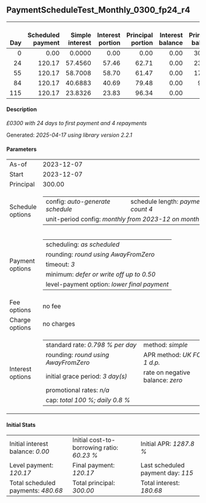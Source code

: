 <h2>PaymentScheduleTest_Monthly_0300_fp24_r4</h2>
<table>
    <thead style="vertical-align: bottom;">
        <th style="text-align: right;">Day</th>
        <th style="text-align: right;">Scheduled payment</th>
        <th style="text-align: right;">Simple interest</th>
        <th style="text-align: right;">Interest portion</th>
        <th style="text-align: right;">Principal portion</th>
        <th style="text-align: right;">Interest balance</th>
        <th style="text-align: right;">Principal balance</th>
        <th style="text-align: right;">Total simple interest</th>
        <th style="text-align: right;">Total interest</th>
        <th style="text-align: right;">Total principal</th>
    </thead>
    <tr style="text-align: right;">
        <td class="ci00">0</td>
        <td class="ci01" style="white-space: nowrap;">0.00</td>
        <td class="ci02">0.0000</td>
        <td class="ci03">0.00</td>
        <td class="ci04">0.00</td>
        <td class="ci05">0.00</td>
        <td class="ci06">300.00</td>
        <td class="ci07">0.0000</td>
        <td class="ci08">0.00</td>
        <td class="ci09">0.00</td>
    </tr>
    <tr style="text-align: right;">
        <td class="ci00">24</td>
        <td class="ci01" style="white-space: nowrap;">120.17</td>
        <td class="ci02">57.4560</td>
        <td class="ci03">57.46</td>
        <td class="ci04">62.71</td>
        <td class="ci05">0.00</td>
        <td class="ci06">237.29</td>
        <td class="ci07">57.4560</td>
        <td class="ci08">57.46</td>
        <td class="ci09">62.71</td>
    </tr>
    <tr style="text-align: right;">
        <td class="ci00">55</td>
        <td class="ci01" style="white-space: nowrap;">120.17</td>
        <td class="ci02">58.7008</td>
        <td class="ci03">58.70</td>
        <td class="ci04">61.47</td>
        <td class="ci05">0.00</td>
        <td class="ci06">175.82</td>
        <td class="ci07">116.1568</td>
        <td class="ci08">116.16</td>
        <td class="ci09">124.18</td>
    </tr>
    <tr style="text-align: right;">
        <td class="ci00">84</td>
        <td class="ci01" style="white-space: nowrap;">120.17</td>
        <td class="ci02">40.6883</td>
        <td class="ci03">40.69</td>
        <td class="ci04">79.48</td>
        <td class="ci05">0.00</td>
        <td class="ci06">96.34</td>
        <td class="ci07">156.8451</td>
        <td class="ci08">156.85</td>
        <td class="ci09">203.66</td>
    </tr>
    <tr style="text-align: right;">
        <td class="ci00">115</td>
        <td class="ci01" style="white-space: nowrap;">120.17</td>
        <td class="ci02">23.8326</td>
        <td class="ci03">23.83</td>
        <td class="ci04">96.34</td>
        <td class="ci05">0.00</td>
        <td class="ci06">0.00</td>
        <td class="ci07">180.6777</td>
        <td class="ci08">180.68</td>
        <td class="ci09">300.00</td>
    </tr>
</table>
<h4>Description</h4>
<p><i>£0300 with 24 days to first payment and 4 repayments</i></p>
<p>Generated: <i>2025-04-17 using library version 2.2.1</i></p>
<h4>Parameters</h4>
<table>
    <tr>
        <td>As-of</td>
        <td>2023-12-07</td>
    </tr>
    <tr>
        <td>Start</td>
        <td>2023-12-07</td>
    </tr>
    <tr>
        <td>Principal</td>
        <td>300.00</td>
    </tr>
    <tr>
        <td>Schedule options</td>
        <td>
            <table>
                <tr>
                    <td>config: <i>auto-generate schedule</i></td>
                    <td>schedule length: <i><i>payment count</i> 4</i></td>
                </tr>
                <tr>
                    <td colspan="2" style="white-space: nowrap;">unit-period config: <i>monthly from 2023-12 on month-end</i></td>
                </tr>
            </table>
        </td>
    </tr>
    <tr>
        <td>Payment options</td>
        <td>
            <table>
                <tr>
                    <td>scheduling: <i>as scheduled</i></td>
                </tr>
                <tr>
                    <td>rounding: <i>round using AwayFromZero</i></td>
                </tr>
                <tr>
                    <td>timeout: <i>3</i></td>
                </tr>
                <tr>
                    <td>minimum: <i>defer&nbsp;or&nbsp;write&nbsp;off&nbsp;up&nbsp;to&nbsp;0.50</i></td>
                </tr>
                <tr>
                    <td>level-payment option: <i>lower&nbsp;final&nbsp;payment</i></td>
                </tr>
            </table>
        </td>
    </tr>
    <tr>
        <td>Fee options</td>
        <td>no fee
        </td>
    </tr>
    <tr>
        <td>Charge options</td>
        <td>no charges
        </td>
    </tr>
    <tr>
        <td>Interest options</td>
        <td>
            <table>
                <tr>
                    <td>standard rate: <i>0.798 % per day</i></td>
                    <td>method: <i>simple</i></td>
                </tr>
                <tr>
                    <td>rounding: <i>round using AwayFromZero</i></td>
                    <td>APR method: <i>UK FCA to 1 d.p.</i></td>
                </tr>
                <tr>
                    <td>initial grace period: <i>3 day(s)</i></td>
                    <td>rate on negative balance: <i>zero</i></td>
                </tr>
                <tr>
                    <td colspan="2">promotional rates: <i><i>n/a</i></i></td>
                </tr>
                <tr>
                    <td colspan="2">cap: <i>total 100 %; daily 0.8 %</td>
                </tr>
            </table>
        </td>
    </tr>
</table>
<h4>Initial Stats</h4>
<table>
    <tr>
        <td>Initial interest balance: <i>0.00</i></td>
        <td>Initial cost-to-borrowing ratio: <i>60.23 %</i></td>
        <td>Initial APR: <i>1287.8 %</i></td>
    </tr>
    <tr>
        <td>Level payment: <i>120.17</i></td>
        <td>Final payment: <i>120.17</i></td>
        <td>Last scheduled payment day: <i>115</i></td>
    </tr>
    <tr>
        <td>Total scheduled payments: <i>480.68</i></td>
        <td>Total principal: <i>300.00</i></td>
        <td>Total interest: <i>180.68</i></td>
    </tr>
</table>
